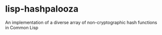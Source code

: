 # lisp-hashpalooza
An implementation of a diverse array of non-cryptographic hash functions in Common Lisp
